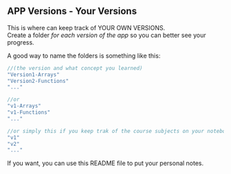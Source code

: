 ## APP Versions - Your Versions
This is where can keep track of YOUR OWN VERSIONS.<br>
Create a folder *for each version of the app* so you can better see your progress.<br>

A good way to name the folders is something like this:<br>

```js
//(the version and what concept you learned)
"Version1-Arrays"
"Version2-Functions"
"..."

//or
"v1-Arrays"
"v1-Functions"
"..."

//or simply this if you keep trak of the course subjects on your notebook
"v1"
"v2"
"..."
```

If you want, you can use this README file to put your personal notes.